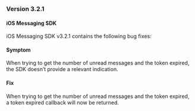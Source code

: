 ### Version 3.2.1
#### iOS Messaging SDK

iOS Messaging SDK v3.2.1 contains the following bug fixes:

#### Symptom

When trying to get the number of unread messages and the token expired, the SDK doesn’t provide a relevant indication.

#### Fix

When trying to get the number of unread messages and the token expired, a token expired callback will now be returned.

